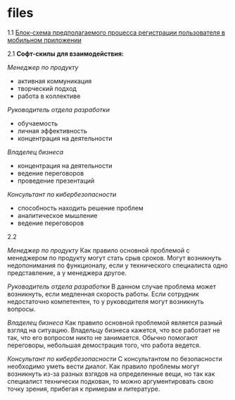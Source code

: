 # files

1.1 [Блок-схема предполагаемого процесса регистрации пользователя в мобильном приложении](https://www.figma.com/file/IxLs20JWo01bg8XjszkoSZ/Registration?type=whiteboard&node-id=0%3A1&t=e6TmWu4rFxAsEvWn-1)

2.1 **Софт-скилы для взаимодействия:**

_Менеджер по продукту_
- активная коммуникация
- творческий подход
- работа в коллективе

_Руководитель отдела разработки_
- обучаемость
- личная эффективность
- концентрация на деятельности

_Владелец бизнеса_
- концентрация на деятельности
- ведение переговоров
- проведение презентаций

_Консультант по кибербезопасности_
- способность находить решение проблем
- аналитическое мышление
- ведение переговоров

2.2 

_Менеджер по продукту_
Как правило основной проблемой с менеджером по продукту могут стать срыв сроков. Могут возникнуть недопонимания по функционалу, если у технического специалиста одно представление, а у менеджера другое.

_Руководитель отдела разработки_
В данном случае проблема может возникнуть, если медленная скорость работы. Если сотрудник недостаточно компетентен, то у руководителя могут возникнуть вопросы.

_Владелец бизнеса_
Как правило основной проблемой является разный взгляд на ситуацию. Владельцу бизнеса кажется, что все работает не так, что его вопросом никто не занимается. Обычно помогают переговоры, небольшая демострация того, что работа ведется.

_Консультант по кибербезопасности_
С консультантом по безопасности необходимо уметь вести диалог. Как правило проблемы могут возникнуть из-за разных взгядов на  определенные вещи, но так как специалист технически подкован, то можно аргументировать свою точку зрения, прибегая к примерам и литературе.
